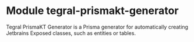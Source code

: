 # Module tegral-prismakt-generator

Tegral PrismaKT Generator is a Prisma generator for automatically creating Jetbrains Exposed classes, such as entities or tables.
